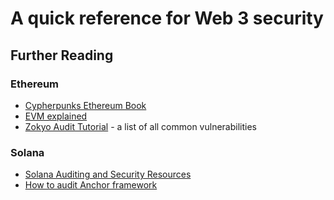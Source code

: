 # A quick reference for Web 3 security

## Further Reading

### Ethereum

- [Cypherpunks Ethereum Book](https://cypherpunks-core.github.io/ethereumbook/)
- [EVM explained](https://noxx.substack.com/p/evm-deep-dives-the-path-to-shadowy)
- [Zokyo Audit Tutorial](https://zokyo-auditing-tutorials.gitbook.io/zokyo-tutorials/) - a list of all common vulnerabilities

### Solana

- [Solana Auditing and Security Resources](https://github.com/sannykim/solsec)
- [How to audit Anchor framework](https://www.sec3.dev/blog/how-to-audit-solana-smart-contracts-part-4-the-anchor-framework)
